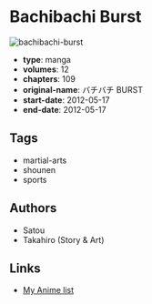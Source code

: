 # Bachibachi Burst

![bachibachi-burst](https://cdn.myanimelist.net/images/manga/1/226878.jpg)

-   **type**: manga
-   **volumes**: 12
-   **chapters**: 109
-   **original-name**: バチバチ BURST
-   **start-date**: 2012-05-17
-   **end-date**: 2012-05-17

## Tags

-   martial-arts
-   shounen
-   sports

## Authors

-   Satou
-   Takahiro (Story & Art)

## Links

-   [My Anime list](https://myanimelist.net/manga/117522/Bachibachi_Burst)
